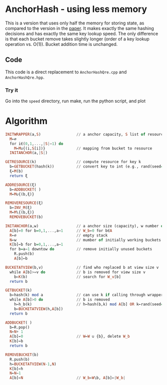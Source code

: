 # AnchorHash - using less memory

This is a version that uses only half the memory for storing state, as compared to the version in the [paper](https://doi.org/10.1109/TNET.2020.3039547). It makes exactly the same hashing decisions and has exactly the same key lookup speed. The only difference is that each bucket remove takes slightly longer (order of a key lookup operation vs. O(1)). Bucket addition time is unchanged.

## Code
This code is a direct replacement to `AnchorHashQre.cpp` and `AnchorHashQre.hpp`.

### Try it
Go into the `speed` directory, run make, run the python script, and plot

# Algorithm

```hs
INITWRAPPER(a,S)                // a anchor capacity, S list of resources, a>=|S|
  M←∅
  for i∈(0,1,...,|S|−1) do
    M←M∪{(i,S[i])}              // mapping from bucket to resource
  INITANCHOR(a,|S|)

GETRESOURCE(k)                  // compute resource for key k
  b←GETBUCKET(hash(k))          // convert key to int (e.g., rand(seed=k)) and call anchorHash
  ξ←M(b)
  return ξ

ADDRESOURCE(ξ)
  b←ADDBUCKET( )
  M←M∪{(b,ξ)}

REMOVERESOURCE(ξ)
  b←INV_M(ξ)
  M←M\{(b,ξ)}
  REMOVEBUCKET(b)
```

```hs
INITANCHOR(a,w)                 // a anchor size (capacity), w number of workers (size)
  A[b]←0 for b=0,1,...,a−1      // W_b←0 for b∈A
  R←∅                           // empty stack
  N←w                           // mumber of initially working buckets
  K[b]←b for b=0,1,...,a−1
  for b=a−1 downtow do          // remove initially unused buckets
    R.push(b)
    A[b]←b

BUCKETATVIEW(b,v)               // find who replaced b at view size v
  while A[b]>=v do              // b is removed for view size v
    b←K(b)                      // search for W_v[b]
  return b

GETBUCKET(k)
  b←hash(k) mod a               // can use k if calling through wrapper as it is already hash(key)
  while A[b]>0 do               // b is removed
    h←h_b(k)                    // h←hash(b,k) mod A[b] OR k←rand(seed=k), h←k mod A[b]
    b←BUCKETATVIEW(h,A[b])
  return b

ADDBUCKET( )
  b←R.pop()
  N←N+ 1
  A[b]←0                        // W←W ∪ {b}, delete W_b
  K[b]←b
  return b

REMOVEBUCKET(b)
  R.push(b)
  h←BUCKETATVIEW(N-1,N)
  K[b]←h
  N←N−1
  A[b]←N                        // W_b←W\b, A[b]←|W_b|
```
